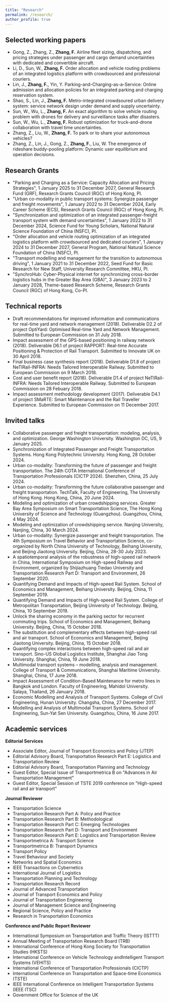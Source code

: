 ```yaml
---
title: "Research"
permalink: /research/
author_profile: true
---
```


Selected working papers
------------
* Gong, Z., Zhang, Z., **Zhang, F.** Airline fleet sizing, dispatching, and pricing strategies under passenger and cargo demand uncertainties with dedicated and convertible aircraft.
* Li, D., Sun, W., **Zhang, F.** Order allocation and vehicle routing problems of an integrated logistics platform with crowdsourced and professional couriers.
* Lin, J., **Zhang, F.**, Yin, Y. Parking-and-Charging-as-a-Service: Online admission and allocation policies for an integrated parking and charging reservation system.
* Shao, S., Lin, J., **Zhang, F.** Metro-integrated crowdsoured urban delivery system: service network design under demand and supply uncertainty.
* Sun, W., Wu, L., **Zhang, F.** An exact algorithm to solve vehicle routing problem with drones for delivery and surveillance tasks after disasters.
* Sun, W., Wu, L., **Zhang, F.** Robust optimization for truck-and-drone collaboration with travel time uncertainties.
* Zhang, Z., Liu, W., **Zhang, F.** To park or to share your autonomous vehicles?
* Zhang, Z., Lin, J., Gong, Z., **Zhang, F.**, Liu, W. The emergence of rideshare buddy-pooling platform: Dynamic user equilibrium and operation decisions.

Research Grants
------------
* "Parking and Charging as a Service: Capacity Allocation and Pricing Strategies", 1 January 2025 to 31 December 2027, General Research Fund (GRF), Research Grants Council (RGC) of Hong Kong, PI.
* "Urban co-modality in public transport systems: Synergize passenger and freight movements", 1 January 2022 to 31 December 2024, Early Career Scheme (ECS), Research Grants Council (RGC) of Hong Kong, PI.
* "Synchronization and optimization of an integrated passenger-freight transport system with demand uncertainties", 1 January 2022 to 31 December 2024, Science Fund for Young Scholars, National Natural Science Foundation of China (NSFC), PI.
* "Order allocation and vehicle routing optimization of an integrated logistics platform with crowdsourced and dedicated couriers", 1 January 2024 to 31 December 2027, General Program, National Natural Science Foundation of China (NSFC), PI.
* "Transport modelling and management for the transition to autonomous driving", 1 January 2021 to 31 December 2022, Seed Fund for Basic Research for New Staff, University Research Committee, HKU, PI.
* "SynchroHub: Cyber-Physical internet for synchronizing cross-border logistics hubs in the Greater Bay Area (GBA)", 3 January 2023 to 2 January 2028, Theme-based Research Scheme, Research Grants Council (RGC) of Hong Kong, Co-PI.

Technical reports
------------
* Draft recommendations for improved information and communications for real-time yard and network management (2018). Deliverable D2.2 of project OptiYard: Optimised Real-time Yard and Network Management. Submitted to European Commission on 31 July 2018.
* Impact assessment of the GPS-based positioning in railway network (2018). Deliverable D6.1 of project RAPPORT: Real-time Accurate Positioning & Protection of Rail Transport. Submitted to Innovate UK on 30 April 2018.
* Final business case synthesis report (2018). Deliverable D1.8 of project NeTIRail-INFRA: Needs Tailored Interoperable Railway. Submitted to European Commission on 9 March 2018.
* Cost and user benefit report (2018). Deliverable D1.4 of project NeTIRail-INFRA: Needs Tailored Interoperable Railway. Submitted to European Commission on 28 Febuary 2018.
* Impact assessment methodology development (2017). Deliverable D4.1 of project SMaRTE: Smart Maintenance and the Rail Traveller Experience. Submitted to European Commission on 11 December 2017.

Invited talks
------------
* Collaborative passenger and freight transportation: modeling, analysis, and optimization. George Washington University. Washington DC, US, 9 January 2025.
* Synchronization of Integrated Passenger and Freight Transportation Systems. Hong Kong Polytechnic University. Hong Kong, 28 October 2024.
* Urban co-modality: Transforming the future of passenger and freight transportation. The 24th COTA International Conference of Transportation Professionals (CICTP 2024). Shenzhen, China, 25 July 2024.
* Urban co-modality: Transforming the future collaborative passenger and freight transportation. TechTalk, Faculty of Engineering, The University of Hong Kong. Hong Kong, China, 20 June 2024.
* Modeling and optimization of urban crowdshipping services. Greater Bay Area Symposium on Smart Transportation Science, The Hong Kong University of Science and Technology (Guangzhou). Guangzhou, China, 4 May 2024.
* Modeling and optimization of crowdshipping service. Nanjing University, Nanjing, China, 30 March 2024.
* Urban co-modality: Synergize passenger and freight transportation. The 4th Symposium on Travel Behavior and Transportation Science, co-organized by North China University of Technology, Beihang University, and Beijing Jiaotong University. Beijing, China, 28-30 July 2023.
* A spatiotemporal analysis of the robustness of high-speed rail network in China, International Symposium on High-speed Railway and Environment, organized by Shijiazhuang Tiedao University and Transportation Research Part D: Transport and Environment, 26 September 2020.
* Quantifying Demand and Impacts of High-speed Rail System. School of Economics and Management, Beihang University. Beijing, China, 11 September 2019.
* Quantifying Demand and Impacts of High-speed Rail System. College of Metropolitan Transportation, Beijing University of Technology. Beijing, China, 10 September 2019.
* Unlock the sharing economy in the parking sector for recurrent commuting trips. School of Economics and Management, Beihang University. Beijing, China, 15 October 2018.
* The substitution and complementary effects between high-speed rail and air transport. School of Economics and Management, Beijing Jiaotong University. Beijing, China, 15 October 2018.
* Quantifying complex interactions between high-speed rail and air transport. Sino-US Global Logistics Institute, Shanghai Jiao Tong University. Shanghai, China, 19 June 2018.
* Multimodal transport systems – modelling, analysis and management. College of Transport & Communications, Shanghai Maritime University. Shanghai, China, 17 June 2018.
* Impact Assessment of Condition-Based Maintenance for metro lines in Bangkok and London. Faculty of Engineering, Mahidol University. Salaya, Thailand, 26 January 2018.
* Economic Modelling and Analysis of Transport Systems. College of Civil Engineering, Hunan University. Changsha, China, 27 December 2017.
* Modelling and Analysis of Multimodal Transport Systems. School of Engineering, Sun-Yat Sen University. Guangzhou, China, 16 June 2017.

Academic services
-------------
**Editorial Services**
* Associate Editor, Journal of Transport Economics and Policy (JTEP)
* Editorial Advisory Board, Transportation Research Part E: Logistics and Transportation Review
* Editorial Advisory Board, Transportation Planning and Technology
* Guest Editor, Special Issue of Transportmetrica B on "Advances in Air Transportation Management"
* Guest Editor, Special Session of TSTE 2019 conference on "High-speed rail and air transport"

**Journal Reviewer**

* Transportation Science
* Transportation Research Part A: Policy and Practice
* Transportation Research Part B: Methodological
* Transportation Research Part C: Emerging Technologies
* Transportation Research Part D: Transport and Environment
* Transportation Research Part E: Logistics and Transportation Review
* Transportmetrica A: Transport Science
* Transportmetrica B: Transport Dynamics
* Transport Policy
* Travel Behaviour and Society
* Networks and Spatial Economics
* IEEE Transactions on Cybernetics
* International Journal of Logistics
* Transportation Planning and Technology
* Transportation Research Record
* Journal of Advanced Transportation
* Journal of Transport Economics and Policy 
* Journal of Transportation Engineering
* Journal of Management Science and Engineering
* Regional Science, Policy and Practice
* Research in Transportation Economics

**Conference and Public Report Reviewer**

* International Symposium on Transportation and Traffic Theory (ISTTT)
* Annual Meeting of Transportation Research Board (TRB)
* International Conference of Hong Kong Society for Transportation Studies (HKSTS)
* International Conference on Vehicle Technology andIntelligent Transport Systems (VEHITS)
* International Conference of Transportation Professionals (CICTP)
* International Conference on Transportation and Space-time Economics (TSTE)
* IEEE International Conference on Intelligent Transportation Systems (IEEE ITSC)
* Government Office for Science of the UK
